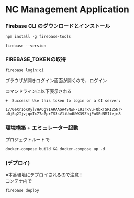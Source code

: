 # NC Management Application


### Firebase CLI のダウンロードとインストール
```
npm install -g firebase-tools
```
```
firebase --version
```

### FIREBASE_TOKENの取得
```
firebase login:ci
```
ブラウザが開きログイン画面が開くので、ログイン  

コマンドラインに以下表示される
```
+  Success! Use this token to login on a CI server:

1//0eXr1oKRyl7HACgYIARAAGA4SNwF-L9IrxVu-QbxTSRI25Nr-uDjSq2IjvjqmTx77aZprTS3sV1iUndUWX39ZhjPuSEdNMIteje8
```


### 環境構築 + エミュレーター起動
プロジェクトルートで
```
docker-compose build && docker-compose up -d
```


### (デプロイ)
※本番環境にデプロイされるので注意！<br>
コンテナ内で
```
firebase deploy
```


